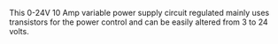 This 0-24V 10 Amp variable power supply circuit regulated mainly uses transistors for the power control and can be easily altered from 3 to 24 volts.
